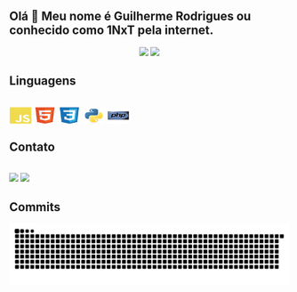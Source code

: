 ## Olá 👋 Meu nome é Guilherme Rodrigues ou conhecido como 1NxT pela internet.

<div align="center"> 
  <img height="180em" src="https://github-readme-stats.vercel.app/api?username=1NxT&count_private=true&show_icons=true&theme=radical"/>
  <img height="180em" src="https://github-readme-stats.vercel.app/api/top-langs/?username=1NxT&layout=compact&theme=radical"/>
</div>

## Linguagens
<div style="display: inline_block"><br>
  <img align="center" alt="1NxT-Js" height="30" width="40" src="https://raw.githubusercontent.com/devicons/devicon/master/icons/javascript/javascript-plain.svg">
  <img align="center" alt="1NxT-HTML" height="30" width="40" src="https://raw.githubusercontent.com/devicons/devicon/master/icons/html5/html5-original.svg">
  <img align="center" alt="1NxT-CSS" height="30" width="40" src="https://raw.githubusercontent.com/devicons/devicon/master/icons/css3/css3-original.svg">
  <img align="center" alt="1NxT-Python" height="30" width="40" src="https://raw.githubusercontent.com/devicons/devicon/master/icons/python/python-original.svg">
  <img align="center" alt="1NxT-Python" height="30" width="40" src="https://github.com/devicons/devicon/blob/master/icons/php/php-original.svg">
  
  
</div>

## Contato
<div style="display: inline_block"><br>
  <a href="https://discordapp.com/users/489776174742896640/" target="_blank"><img src="https://img.shields.io/badge/Discord-7289DA?style=for-the-badge&logo=discord&logoColor=white" target="_blank"></a>
  <a href = "mailto:guirodrigues7863@gmail.com"><img src="https://img.shields.io/badge/-Gmail-%23333?style=for-the-badge&logo=gmail&logoColor=white" target="_blank"></a>
</div>

## Commits
![Snake animation](https://github.com/1NxT/1NxT/blob/output/github-contribution-grid-snake.svg)



